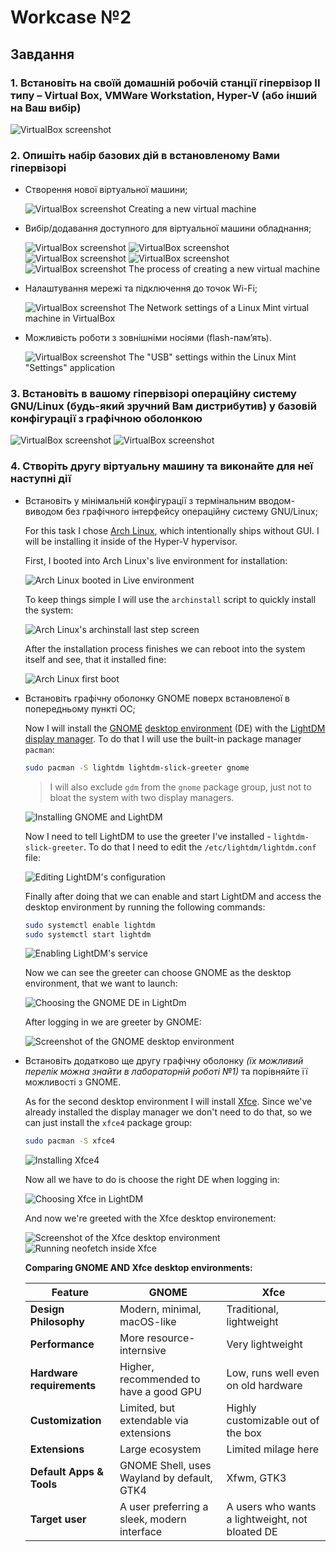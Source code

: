 # Workcase №2

## Завдання

### 1. Встановіть на своїй домашній робочій станції гіпервізор ІІ типу – Virtual Box, VMWare Workstation, Hyper-V (або інший на Ваш вибір)

![VirtualBox screenshot](./assets/vb-installation.png)

### 2. Опишіть набір базових дій в встановленому Вами гіпервізорі

- Створення нової віртуальної машини;

    ![VirtualBox screenshot](./assets/vb-installation.png)
    Creating a new virtual machine

- Вибір/додавання доступного для віртуальної машини обладнання;

    ![VirtualBox screenshot](./assets/vb-creation-window-1.png)
    ![VirtualBox screenshot](./assets/vb-creation-window-2.png)
    ![VirtualBox screenshot](./assets/vb-creation-window-3.png)
    ![VirtualBox screenshot](./assets/vb-creation-window-4.png)
    ![VirtualBox screenshot](./assets/vb-creation-window-5.png)
    The process of creating a new virtual machine

- Налаштування мережі та підключення до точок Wi-Fi;

    ![VirtualBox screenshot](./assets/vb-network-vm.png)
    The Network settings of a Linux Mint virtual machine in VirtualBox

- Можливість роботи з зовнішніми носіями (flash-пам’ять).

    ![VirtualBox screenshot](./assets/vb-usb.png)
    The "USB" settings within the Linux Mint "Settings" application

### 3. Встановіть в вашому гіпервізорі операційну систему GNU/Linux (будь-який зручний Вам дистрибутив) у базовій конфігурації з графічною оболонкою

![VirtualBox screenshot](./assets/vb-linux-installation-1.png)
![VirtualBox screenshot](./assets/vb-linux-installation-2.png)

### 4. Створіть другу віртуальну машину та виконайте для неї наступні дії

- Встановіть у мінімальній конфігурації з термінальним вводом-виводом без графічного інтерфейсу операційну систему GNU/Linux;

    For this task I chose [Arch Linux](https://archlinux.org), which intentionally ships without GUI. I will be installing it inside of the Hyper-V hypervisor.

    First, I booted into Arch Linux's live environment for installation:

    ![Arch Linux booted in Live environment](./assets/hv-archlinux-installation-1.png)

    To keep things simple I will use the `archinstall` script to quickly install the system:

    ![Arch Linux's archinstall last step screen](./assets/hv-archlinux-installation-2.png)

    After the installation process finishes we can reboot into the system itself and see, that it installed fine:

    ![Arch Linux first boot](./assets/hv-archlinux-installation-3.png)

- Встановіть графічну оболонку GNOME поверх встановленої в попередньому пункті ОС;

    Now I will install the [GNOME](https://www.gnome.org) [desktop environment](https://wiki.archlinux.org/title/Desktop_environment_(Українська)) (DE) with the [LightDM](https://wiki.archlinux.org/title/LightDM) [display manager](https://wiki.archlinux.org/title/Display_manager). To do that I will use the built-in package manager `pacman`:

    ```bash
    sudo pacman -S lightdm lightdm-slick-greeter gnome
    ```

    > I will also exclude `gdm` from the `gnome` package group, just not to bloat the system with two display managers.

    ![Installing GNOME and LightDM](./assets/hv-archlinux-gnome-install-1.png)

    Now I need to tell LightDM to use the greeter I've installed - `lightdm-slick-greeter`. To do that I need to edit the `/etc/lightdm/lightdm.conf` file:

    ![Editing LightDM's configuration](./assets/hv-archlinux-gnome-install-2.png)

    Finally after doing that we can enable and start LightDM and access the desktop environment by running the following commands:

    ```bash
    sudo systemctl enable lightdm
    sudo systemctl start lightdm
    ```

    ![Enabling LightDM's service](./assets/hv-archlinux-gnome-install-3.png)

    Now we can see the greeter can choose GNOME as the desktop environment, that we want to launch:

    ![Choosing the GNOME DE in LightDm](./assets/hv-archlinux-gnome-install-4.png)

    After logging in we are greeter by GNOME:

    ![Screenshot of the GNOME desktop environment](./assets/hv-archlinux-gnome-install-5.png)

- Встановіть додатково ще другу графічну оболонку _(їх можливий перелік можна знайти в лабораторній роботі №1)_ та порівняйте її можливості з GNOME.

    As for the second desktop environment I will install [Xfce](https://www.xfce.org). Since we've already installed the display manager we don't need to do that, so we can just install the `xfce4` package group:

    ```bash
    sudo pacman -S xfce4
    ```

    ![Installing Xfce4](./assets/hv-archlinux-xfce-install-1.png)

    Now all we have to do is choose the right DE when logging in:

    ![Choosing Xfce in LightDM](./assets/hv-archlinux-xfce-install-2.png)

    And now we're greeted with the Xfce desktop environement:

    ![Screenshot of the Xfce desktop environment](./assets/hv-archlinux-xfce-install-3.png)
    ![Running neofetch inside Xfce](./assets/hv-archlinux-xfce-neofetch.png)

    **Comparing GNOME AND Xfce desktop environments:**

    | Feature                   | GNOME                                       | Xfce                                            |
    | ------------------------- | ------------------------------------------- | ----------------------------------------------- |
    | **Design Philosophy**     | Modern, minimal, macOS-like                 | Traditional, lightweight                        |
    | **Performance**           | More resource-internsive                    | Very lightweight                                |
    | **Hardware requirements** | Higher, recommended to have a good GPU      | Low, runs well even on old hardware             |
    | **Customization**         | Limited, but extendable via extensions      | Highly customizable out of the box              |
    | **Extensions**            | Large ecosystem                             | Limited milage here                             |
    | **Default Apps & Tools**  | GNOME Shell, uses Wayland by default, GTK4  | Xfwm, GTK3                                      |
    | **Target user**           | A user preferring a sleek, modern interface | A users who wants a lightweight, not bloated DE |
